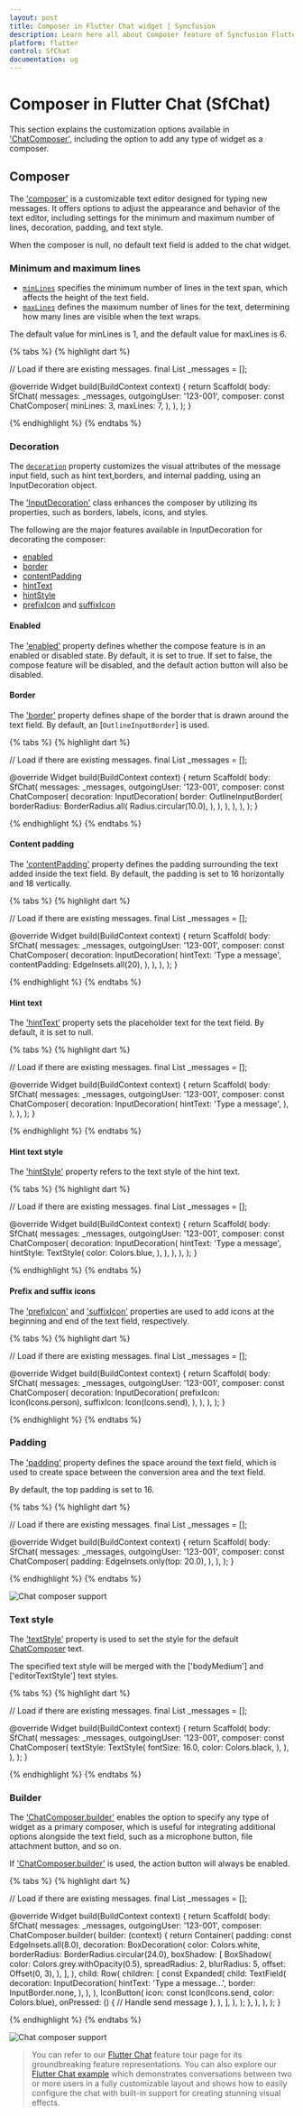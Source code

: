 ```yaml
---
layout: post
title: Composer in Flutter Chat widget | Syncfusion
description: Learn here all about Composer feature of Syncfusion Flutter Chat (SfChat) widget, including its properties and more.
platform: flutter
control: SfChat
documentation: ug
---
```


# Composer in Flutter Chat (SfChat)

This section explains the customization options available in ['ChatComposer'](https://pub.dev/documentation/syncfusion_flutter_chat/latest/syncfusion_flutter_chat/ChatComposer-class.html), including the option to add any type of widget as a composer.

## Composer

The ['composer'](https://pub.dev/documentation/syncfusion_flutter_chat/latest/syncfusion_flutter_chat/SfChat/composer.html) is a customizable text editor designed for typing new messages. It offers options to adjust the appearance and behavior of the text editor, including settings for the minimum and maximum number of lines, decoration, padding, and text style.

When the composer is null, no default text field is added to the chat widget.

### Minimum and maximum lines

* [`minLines`](https://pub.dev/documentation/syncfusion_flutter_chat/latest/syncfusion_flutter_chat/ChatComposer/minLines.html) specifies the minimum number of lines in the text span, which affects the height of the text field.
* [`maxLines`](https://pub.dev/documentation/syncfusion_flutter_chat/latest/syncfusion_flutter_chat/ChatComposer/maxLines.html) defines the maximum number of lines for the text, determining how many lines are visible when the text wraps.

The default value for minLines is 1, and the default value for maxLines is 6.

{% tabs %}
{% highlight dart %}

  // Load if there are existing messages.
  final List<ChatMessage> _messages = <ChatMessage>[];

  @override
  Widget build(BuildContext context) {
    return Scaffold(
      body: SfChat(
        messages: _messages,
        outgoingUser: '123-001',
        composer: const ChatComposer(
          minLines: 3,
          maxLines: 7,
        ),
      ),
    );
  }

{% endhighlight %}
{% endtabs %}

### Decoration

The [`decoration`](https://pub.dev/documentation/syncfusion_flutter_chat/latest/syncfusion_flutter_chat/ChatComposer/decoration.html) property customizes the visual attributes of the message input field, such as hint text,borders, and internal padding, using an InputDecoration object.

The ['InputDecoration'](https://api.flutter.dev/flutter/material/InputDecoration-class.html) class enhances the composer by utilizing its properties, such as borders, labels, icons, and styles.

The following are the major features available in InputDecoration for decorating the composer:
* [enabled](https://api.flutter.dev/flutter/material/InputDecoration/enabled.html)
* [border](https://api.flutter.dev/flutter/material/InputDecoration/border.html)
* [contentPadding](https://api.flutter.dev/flutter/material/InputDecoration/contentPadding.html)
* [hintText](https://api.flutter.dev/flutter/material/InputDecoration/hintText.html)
* [hintStyle](https://api.flutter.dev/flutter/material/InputDecoration/hintStyle.html)
* [prefixIcon](https://api.flutter.dev/flutter/material/InputDecoration/prefixIcon.html) and [suffixIcon](https://api.flutter.dev/flutter/material/InputDecoration/suffixIcon.html)

#### Enabled

The ['enabled'](https://api.flutter.dev/flutter/material/InputDecoration/enabled.html) property defines whether the compose feature is in an enabled or disabled state. By default, it is set to true. If set to false, the compose feature will be disabled, and the default action button will also be disabled.

#### Border

The ['border'](https://api.flutter.dev/flutter/material/InputDecoration/border.html) property defines shape of the border that is drawn around the text field. By default, an [`OutlineInputBorder`] is used.

{% tabs %}
{% highlight dart %}

  // Load if there are existing messages.
  final List<ChatMessage> _messages = <ChatMessage>[];

  @override
  Widget build(BuildContext context) {
    return Scaffold(
      body: SfChat(
        messages: _messages,
        outgoingUser: '123-001',
        composer: const ChatComposer(
          decoration: InputDecoration(
            border: OutlineInputBorder(
              borderRadius: BorderRadius.all(
                Radius.circular(10.0),
              ),
            ),
          ),
        ),
      ),
    );
  }

{% endhighlight %}
{% endtabs %}

#### Content padding

The ['contentPadding'](https://api.flutter.dev/flutter/material/InputDecoration/contentPadding.html) property defines the padding surrounding the text added inside the text field. By default, the padding is set to 16 horizontally and 18 vertically.

{% tabs %}
{% highlight dart %}

  // Load if there are existing messages.
  final List<ChatMessage> _messages = <ChatMessage>[];

  @override
  Widget build(BuildContext context) {
    return Scaffold(
      body: SfChat(
        messages: _messages,
        outgoingUser: '123-001',
        composer: const ChatComposer(
          decoration: InputDecoration(
            hintText: 'Type a message',
            contentPadding: EdgeInsets.all(20),
          ),
        ),
      ),
    );
  }

{% endhighlight %}
{% endtabs %}

#### Hint text

The ['hintText'](https://api.flutter.dev/flutter/material/InputDecoration/hintText.html) property sets the placeholder text for the text field. By default, it is set to null.

{% tabs %}
{% highlight dart %}

  // Load if there are existing messages.
  final List<ChatMessage> _messages = <ChatMessage>[];

  @override
  Widget build(BuildContext context) {
    return Scaffold(
      body: SfChat(
        messages: _messages,
        outgoingUser: '123-001',
        composer: const ChatComposer(
          decoration: InputDecoration(
            hintText: 'Type a message',
          ),
        ),
      ),
    );
  }

{% endhighlight %}
{% endtabs %}

#### Hint text style

The ['hintStyle'](https://api.flutter.dev/flutter/material/InputDecoration/hintStyle.html) property refers to the text style of the hint text.

{% tabs %}
{% highlight dart %}

  // Load if there are existing messages.
  final List<ChatMessage> _messages = <ChatMessage>[];

  @override
  Widget build(BuildContext context) {
    return Scaffold(
      body: SfChat(
        messages: _messages,
        outgoingUser: '123-001',
        composer: const ChatComposer(
          decoration: InputDecoration(
            hintText: 'Type a message',
            hintStyle: TextStyle(
              color: Colors.blue,
            ),
          ),
        ),
      ),
    );
  }

{% endhighlight %}
{% endtabs %}

#### Prefix and suffix icons

The ['prefixIcon'](https://api.flutter.dev/flutter/material/InputDecoration/prefixIcon.html) and ['suffixIcon'](https://api.flutter.dev/flutter/material/InputDecoration/suffixIcon.html) properties are used to add icons at the beginning and end of the text field, respectively.

{% tabs %}
{% highlight dart %}

  // Load if there are existing messages.
  final List<ChatMessage> _messages = <ChatMessage>[];

  @override
  Widget build(BuildContext context) {
    return Scaffold(
      body: SfChat(
        messages: _messages,
        outgoingUser: '123-001',
        composer: const ChatComposer(
          decoration: InputDecoration(
            prefixIcon: Icon(Icons.person),
            suffixIcon: Icon(Icons.send),
          ),
        ),
      ),
    );
  }

{% endhighlight %}
{% endtabs %}

### Padding

The ['padding'](https://pub.dev/documentation/syncfusion_flutter_chat/latest/syncfusion_flutter_chat/ChatComposer/padding.html) property defines the space around the text field, which is used to create space between the conversion area and the text field.

By default, the top padding is set to 16.

{% tabs %}
{% highlight dart %}

  // Load if there are existing messages.
  final List<ChatMessage> _messages = <ChatMessage>[];

  @override
  Widget build(BuildContext context) {
    return Scaffold(
      body: SfChat(
        messages: _messages,
        outgoingUser: '123-001',
        composer: const ChatComposer(
          padding: EdgeInsets.only(top: 20.0),
        ),
      ),
    );
  }

{% endhighlight %}
{% endtabs %}

![Chat composer support](images/composer/default-composer.png)

### Text style

The ['textStyle'](https://pub.dev/documentation/syncfusion_flutter_chat/latest/syncfusion_flutter_chat/ChatComposer/textStyle.html) property is used to set the style for the default [ChatComposer](https://pub.dev/documentation/syncfusion_flutter_chat/latest/syncfusion_flutter_chat/ChatComposer-class.html) text.

The specified text style will be merged with the ['bodyMedium'] and ['editorTextStyle'] text styles.

{% tabs %}
{% highlight dart %}

  // Load if there are existing messages.
  final List<ChatMessage> _messages = <ChatMessage>[];

  @override
  Widget build(BuildContext context) {
    return Scaffold(
      body: SfChat(
        messages: _messages,
        outgoingUser: '123-001',
        composer: const ChatComposer(
          textStyle: TextStyle(
            fontSize: 16.0,
            color: Colors.black,
          ),
        ),
      ),
    );
  }

{% endhighlight %}
{% endtabs %}

### Builder

The ['ChatComposer.builder'](https://pub.dev/documentation/syncfusion_flutter_chat/latest/syncfusion_flutter_chat/ChatComposer/ChatComposer.builder.html) enables the option to specify any type of widget as a primary composer, which is useful for integrating additional options alongside the text field, such as a microphone button, file attachment button, and so on.

If ['ChatComposer.builder'](https://pub.dev/documentation/syncfusion_flutter_chat/latest/syncfusion_flutter_chat/ChatComposer/ChatComposer.builder.html) is used, the action button will always be enabled.

{% tabs %}
{% highlight dart %}

  // Load if there are existing messages.
  final List<ChatMessage> _messages = <ChatMessage>[];

  @override
  Widget build(BuildContext context) {
    return Scaffold(
      body: SfChat(
        messages: _messages,
        outgoingUser: '123-001',
        composer: ChatComposer.builder(
          builder: (context) {
            return Container(
              padding: const EdgeInsets.all(8.0),
              decoration: BoxDecoration(
                color: Colors.white,
                borderRadius: BorderRadius.circular(24.0),
                boxShadow: [
                  BoxShadow(
                    color: Colors.grey.withOpacity(0.5),
                    spreadRadius: 2,
                    blurRadius: 5,
                    offset: Offset(0, 3),
                  ),
                ],
              ),
              child: Row(
                children: [
                  const Expanded(
                    child: TextField(
                      decoration: InputDecoration(
                        hintText: 'Type a message...',
                        border: InputBorder.none,
                      ),
                    ),
                  ),
                  IconButton(
                    icon: const Icon(Icons.send, color: Colors.blue),
                    onPressed: () {
                      // Handle send message
                    },
                  ),
                ],
              ),
            );
          },
        ),
      ),
    );
  }

{% endhighlight %}
{% endtabs %}

![Chat composer support](images/composer/composer-builder.png)

>You can refer to our [Flutter Chat](https://www.syncfusion.com/flutter-widgets/flutter-chat) feature tour page for its groundbreaking feature representations. You can also explore our [Flutter Chat example](https://flutter.syncfusion.com/#/chat/getting-started) which demonstrates conversations between two or more users in a fully customizable layout and shows how to easily configure the chat with built-in support for creating stunning visual effects.